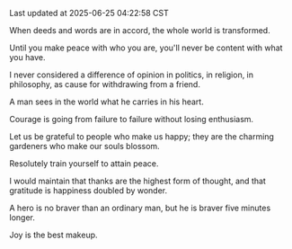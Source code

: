 Last updated at 2025-06-25 04:22:58 CST

When deeds and words are in accord, the whole world is transformed.

Until you make peace with who you are, you'll never be content with what you have.

I never considered a difference of opinion in politics, in religion, in philosophy, as cause for withdrawing from a friend.

A man sees in the world what he carries in his heart.

Courage is going from failure to failure without losing enthusiasm.

Let us be grateful to people who make us happy; they are the charming gardeners who make our souls blossom.

Resolutely train yourself to attain peace.

I would maintain that thanks are the highest form of thought, and that gratitude is happiness doubled by wonder.

A hero is no braver than an ordinary man, but he is braver five minutes longer.

Joy is the best makeup.

